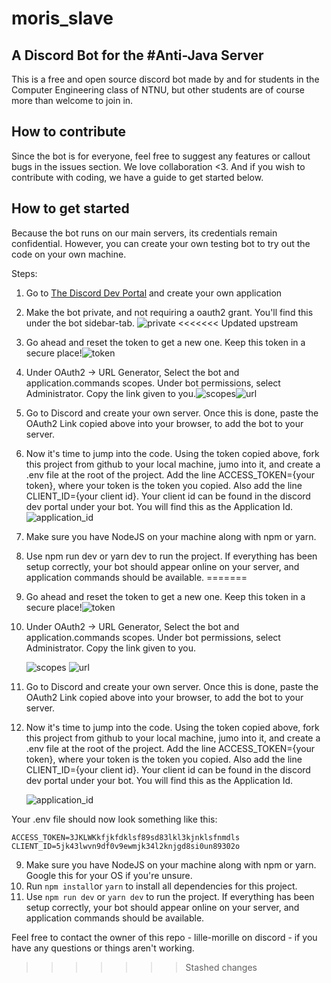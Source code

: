 # moris_slave

## A Discord Bot for the #Anti-Java Server

This is a free and open source discord bot made by and for students in the Computer Engineering class of NTNU, but other students are of course more than welcome to join in.

## How to contribute

Since the bot is for everyone, feel free to suggest any features or callout bugs in the issues section. We love collaboration <3. And if you wish to contribute with coding, we have a guide to get started below.

## How to get started

Because the bot runs on our main servers, its credentials remain confidential. However, you can create your own testing bot to try out the code on your own machine.

Steps:

1. Go to [The Discord Dev Portal](https://discord.com/developers/applications) and create your own application
2. Make the bot private, and not requiring a oauth2 grant. You'll find this under the bot sidebar-tab. ![private](https://github.com/lille-morille/moris_slave/assets/69890033/49f9af9c-27d1-4570-a6a2-98f0779a8e55)
<<<<<<< Updated upstream
4. Go ahead and reset the token to get a new one. Keep this token in a secure place!![token](https://github.com/lille-morille/moris_slave/assets/69890033/9b5fd7f3-3e4f-44f4-a78b-7d6858cd484a)
5. Under OAuth2 -> URL Generator, Select the bot and application.commands scopes. Under bot permissions, select Administrator. Copy the link given to you.![scopes](https://github.com/lille-morille/moris_slave/assets/69890033/02278f0a-9fd5-4677-aa26-4e6f6859654d)![url](https://github.com/lille-morille/moris_slave/assets/69890033/77f71526-90d1-4336-96e4-182d28bb7ebd)
6. Go to Discord and create your own server. Once this is done, paste the OAuth2 Link copied above into your browser, to add the bot to your server.
7. Now it's time to jump into the code. Using the token copied above, fork this project from github to your local machine, jumo into it, and create a .env file at the root of the project. Add the line ACCESS_TOKEN={your token}, where your token is the token you copied. Also add the line CLIENT_ID={your client id}. Your client id can be found in the discord dev portal under your bot. You will find this as the Application Id.![application_id](https://github.com/lille-morille/moris_slave/assets/69890033/5f825c1c-05ea-4a42-99e4-d18725467e1f)
8. Make sure you have NodeJS on your machine along with npm or yarn.
9. Use npm run dev or yarn dev to run the project. If everything has been setup correctly, your bot should appear online on your server, and application commands should be available.
=======
3. Go ahead and reset the token to get a new one. Keep this token in a secure place!![token](https://github.com/lille-morille/moris_slave/assets/69890033/9b5fd7f3-3e4f-44f4-a78b-7d6858cd484a)
4. Under OAuth2 -> URL Generator, Select the bot and application.commands scopes. Under bot permissions, select Administrator. Copy the link given to you.

   ![scopes](https://github.com/lille-morille/moris_slave/assets/69890033/02278f0a-9fd5-4677-aa26-4e6f6859654d)
   ![url](https://github.com/lille-morille/moris_slave/assets/69890033/77f71526-90d1-4336-96e4-182d28bb7ebd)

5. Go to Discord and create your own server. Once this is done, paste the OAuth2 Link copied above into your browser, to add the bot to your server.
6. Now it's time to jump into the code. Using the token copied above, fork this project from github to your local machine, jumo into it, and create a .env file at the root of the project. Add the line ACCESS_TOKEN={your token}, where your token is the token you copied. Also add the line CLIENT_ID={your client id}. Your client id can be found in the discord dev portal under your bot. You will find this as the Application Id.

   ![application_id](https://github.com/lille-morille/moris_slave/assets/69890033/5f825c1c-05ea-4a42-99e4-d18725467e1f)

Your .env file should now look something like this:

```env
ACCESS_TOKEN=3JKLWKkfjkfdklsf89sd83lkl3kjnklsfnmdls
CLIENT_ID=5jk43lwvn9df0v9ewmjk34l2knjgd8si0un89302o
```

9. Make sure you have NodeJS on your machine along with npm or yarn. Google this for your OS if you're unsure.
10. Run `npm install`or `yarn` to install all dependencies for this project.
11. Use `npm run dev` or `yarn dev` to run the project. If everything has been setup correctly, your bot should appear online on your server, and application commands should be available.

Feel free to contact the owner of this repo - lille-morille on discord - if you have any questions or things aren't working.
>>>>>>> Stashed changes
